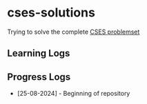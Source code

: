 # cses-solutions

Trying to solve the complete [CSES problemset](https://cses.fi/problemset)

## Learning Logs

## Progress Logs
- [25-08-2024] - Beginning of repository